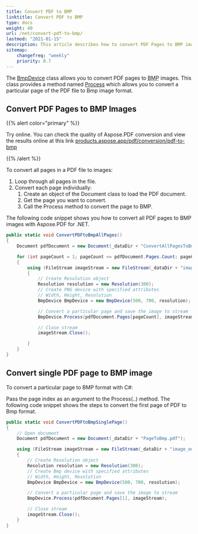 ```yaml
---
title: Convert PDF to BMP
linktitle: Convert PDF to BMP
type: docs
weight: 40
url: /net/convert-pdf-to-bmp/
lastmod: "2021-01-15"
description: This article describes how to convert PDF Pages to BMP image, convert all Pages to BMP images and convert single PDF page to BMP image with C#.
sitemap:
    changefreq: "weekly"
    priority: 0.7
---
```


The [BmpDevice](https://apireference.aspose.com/pdf/net/aspose.pdf.devices/bmpdevice) class allows you to convert PDF pages to <abbr title="Bitmap Image File">BMP</abbr> images. This class provides a method named [Process](https://apireference.aspose.com/pdf/net/aspose.pdf.devices/bmpdevice/methods/process) which allows you to convert a particular page of the PDF file to Bmp image format.

## Convert PDF Pages to BMP Images

{{% alert color="primary" %}}

Try online. You can check the quality of Aspose.PDF conversion and view the results online at this link [products.aspose.app/pdf/conversion/pdf-to-bmp](https://products.aspose.app/pdf/conversion/pdf-to-bmp)

{{% /alert %}}

To convert all pages in a PDF file to images:

1. Loop through all pages in the file.
1. Convert each page individually:
    1. Create an object of the Document class to load the PDF document.
    1. Get the page you want to convert.
    1. Call the Process method to convert the page to BMP.

The following code snippet shows you how to convert all PDF pages to BMP images with Aspose.PDF for .NET.

```csharp
public static void ConvertPDFtoBmpAllPages()
{
    Document pdfDocument = new Document(_dataDir + "ConvertAllPagesToBmp.pdf");

    for (int pageCount = 1; pageCount <= pdfDocument.Pages.Count; pageCount++)
    {
        using (FileStream imageStream = new FileStream(_dataDir + "image" + pageCount + "_out" + ".bmp", FileMode.Create))
        {
            // Create Resolution object
            Resolution resolution = new Resolution(300);
            // Create PNG device with specified attributes
            // Width, Height, Resolution
            BmpDevice BmpDevice = new BmpDevice(500, 700, resolution);

            // Convert a particular page and save the image to stream
            BmpDevice.Process(pdfDocument.Pages[pageCount], imageStream);

            // Close stream
            imageStream.Close();

        }
    }
}
```

## Convert single PDF page to BMP image

To convert a particular page to BMP format with C#:

Pass the page index as an argument to the Process(..) method.
The following code snippet shows the steps to convert the first page of PDF to Bmp format.

```csharp
public static void ConvertPDFtoBmpSinglePage()
{
    // Open document
    Document pdfDocument = new Document(_dataDir + "PageToBmp.pdf");

    using (FileStream imageStream = new FileStream(_dataDir + "image_out.Bmp", FileMode.Create))
    {
        // Create Resolution object
        Resolution resolution = new Resolution(300);
        // Create Bmp device with specified attributes
        // Width, Height, Resolution
        BmpDevice BmpDevice = new BmpDevice(500, 700, resolution);

        // Convert a particular page and save the image to stream
        BmpDevice.Process(pdfDocument.Pages[1], imageStream);

        // Close stream
        imageStream.Close();
    }
}
```
